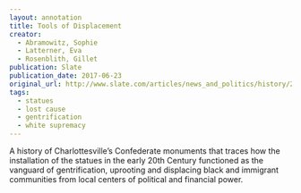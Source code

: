 ```yaml
---
layout: annotation
title: Tools of Displacement
creator:
  - Abramowitz, Sophie
  - Latterner, Eva
  - Rosenblith, Gillet
publication: Slate
publication_date: 2017-06-23
original_url: http://www.slate.com/articles/news_and_politics/history/2017/06/how_charlottesville_s_confederate_statues_helped_decimate_the_city_s_historically.html
tags:
  - statues
  - lost cause
  - gentrification
  - white supremacy
---
```

A history of Charlottesville’s Confederate monuments that traces how the installation of the statues in the early 20th Century functioned as the vanguard of gentrification, uprooting and displacing black and immigrant communities from local centers of political and financial power.
